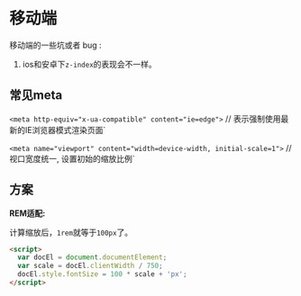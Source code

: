 # 移动端

移动端的一些坑或者 bug :

1. ios和安卓下`z-index`的表现会不一样。

## 常见meta

`<meta http-equiv="x-ua-compatible" content="ie=edge">`
// 表示强制使用最新的IE浏览器模式渲染页面`

`<meta name="viewport" content="width=device-width, initial-scale=1">`
// 视口宽度统一, 设置初始的缩放比例`

## 方案

**REM适配:**

计算缩放后，`1rem`就等于`100px`了。

``` html
<script>
  var docEl = document.documentElement;
  var scale = docEl.clientWidth / 750;
  docEl.style.fontSize = 100 * scale + 'px';
</script>
```
